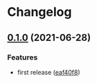 # Changelog

## [0.1.0](https://www.github.com/kameshsampath/asdf-istio/compare/v0.0.0...v0.1.0) (2021-06-28)


### Features

* first release ([eaf40f8](https://www.github.com/kameshsampath/asdf-istio/commit/eaf40f8aad6b0aa41c62f1d0c56c6c09d61e2d86))
